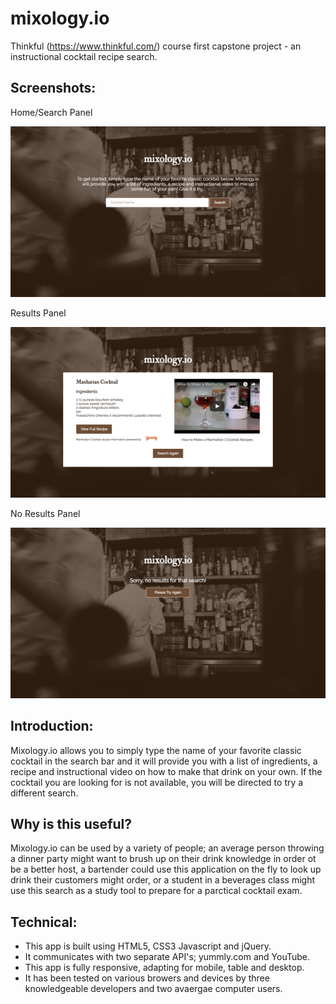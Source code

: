 # mixology.io

Thinkful (https://www.thinkful.com/) course first capstone project - an instructional cocktail recipe search.

## Screenshots:

Home/Search Panel

![alt text](https://raw.githubusercontent.com/colleensaltarelli/mixology.io/master/home-search-panel.png "home search panel")

Results Panel

![alt text](https://raw.githubusercontent.com/colleensaltarelli/mixology.io/master/results-panel.png "results panel")

No Results Panel

![alt text](https://raw.githubusercontent.com/colleensaltarelli/mixology.io/master/no-results-panel.png "no results panel")


## Introduction:

Mixology.io allows you to simply type the name of your favorite classic cocktail in the search bar and it will provide you with a list of ingredients, a recipe and instructional video on how to make that drink on your own. If the cocktail you are looking for is not available, you will be directed to try a different search.

## Why is this useful?

Mixology.io can be used by a variety of people; an average person throwing a dinner party might want to brush up on their drink knowledge in order ot be a better host, a bartender could use this application on the fly to look up drink their customers might order, or a student in a beverages class might use this search as a study tool to prepare for a parctical cocktail exam.

## Technical: 

* This app is built using HTML5, CSS3 Javascript and jQuery. 
* It communicates with two separate API's; yummly.com and YouTube.
* This app is fully responsive, adapting for mobile, table and desktop.
* It has been tested on various browers and devices by three knowledgeable developers and two avaergae computer users.